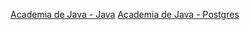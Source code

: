 [Academia de Java - Java](https://github.com/willianmarianosantos/Java-academia)
[Academia de Java - Postgres](https://github.com/willianmarianosantos/Postgres)

